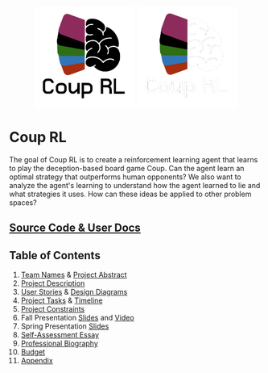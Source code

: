 <p align="center">
    <img src="https://github.com/BStarcheus/coup-rl/blob/main/img/Coup-RL-logo-dark.png#gh-light-mode-only" width="200px"/>
    <img src="https://github.com/BStarcheus/coup-rl/blob/main/img/Coup-RL-logo-light.png#gh-dark-mode-only" width="200px"/>
</p>

# Coup RL

The goal of Coup RL is to create a reinforcement learning agent that learns to play the deception-based board game Coup. Can the agent learn an optimal strategy that outperforms human opponents? We also want to analyze the agent's learning to understand how the agent learned to lie and what strategies it uses. How can these ideas be applied to other problem spaces?

## [Source Code & User Docs](https://github.com/BStarcheus/coup-rl)

## Table of Contents
1. [Team Names](./assignments/project-description.md) & [Project Abstract](./assignments/project-description.md#abstract)
2. [Project Description](./assignments/project-description.md)
3. [User Stories](./assignments/user-stories.md) & [Design Diagrams](./design-diagrams/README.md)
4. [Project Tasks](./assignments/tasklist.md) & [Timeline](./assignments/milestone-timeline.md)
5. [Project Constraints](./assignments/constraints.md)
6. Fall Presentation [Slides](https://docs.google.com/presentation/d/1mAg4HPND533sMZmpMaIAR64RTL_7l_LU41Adyv0q8Ls/edit?usp=sharing) and [Video](https://youtu.be/gkTmC7Terrk)
7. Spring Presentation [Slides](https://docs.google.com/presentation/d/1xRHnQ_-Ms26Ga8S6cfu47KiQpO99We2ncn4sIN3XUrE/edit?usp=sharing)
8. [Self-Assessment Essay](./assignments/capstone-assessment-starchbt.md)
9. [Professional Biography](./assignments/bio-starchbt.md)
10. [Budget](./assignments/budget.md)
11. [Appendix](./assignments/appendix.md)